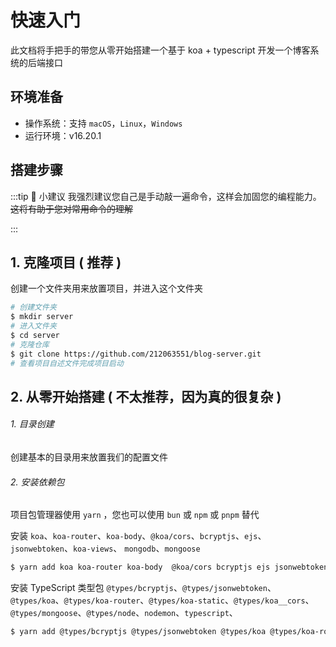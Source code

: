 # 快速入门

此文档将手把手的带您从零开始搭建一个基于 koa + typescript 开发一个博客系统的后端接口

## 环境准备

- 操作系统：支持 `macOS`，`Linux`，`Windows`
- 运行环境：v16.20.1

## 搭建步骤

:::tip 📌 小建议
我强烈建议您自己是手动敲一遍命令，这样会加固您的编程能力。~~这将有助于您对常用命令的理解~~

:::

## 1. 克隆项目 ( 推荐 )

创建一个文件夹用来放置项目，并进入这个文件夹

```sh
# 创建文件夹
$ mkdir server
# 进入文件夹
$ cd server
# 克隆仓库
$ git clone https://github.com/212063551/blog-server.git
# 查看项目自述文件完成项目启动
```

## 2. 从零开始搭建 ( 不太推荐，因为真的很复杂 )

###### 1. 目录创建

创建基本的目录用来放置我们的配置文件

###### 2. 安装依赖包

项目包管理器使用 `yarn` ，您也可以使用 `bun` 或 `npm` 或 `pnpm` 替代

安装 `koa`、`koa-router`、`koa-body`、`@koa/cors`、`bcryptjs`、`ejs`、`jsonwebtoken`、`koa-views`、 `mongodb`、`mongoose`

```sh
$ yarn add koa koa-router koa-body  @koa/cors bcryptjs ejs jsonwebtoken  koa-views mongodb mongoose chalk@4.1.2
```

安装 TypeScript 类型包
`@types/bcryptjs`、`@types/jsonwebtoken`、`@types/koa`、`@types/koa-router`、`@types/koa-static`、`@types/koa__cors`、`@types/mongoose`、`@types/node`、`nodemon`、`typescript`、

```sh
$ yarn add @types/bcryptjs @types/jsonwebtoken @types/koa @types/koa-router @types/koa-static @types/koa__cors @types/mongoose @types/node nodemon typescript --save -D
```
